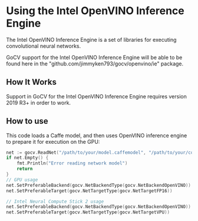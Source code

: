 # Using the Intel OpenVINO Inference Engine

The Intel OpenVINO Inference Engine is a set of libraries for executing convolutional neural networks.

GoCV support for the Intel OpenVINO Inference Engine will be able to be found here in the "github.com/jimmyken793/gocv/openvino/ie" package.

## How It Works

Support in GoCV for the Intel OpenVINO Inference Engine requires version 2019 R3+ in order to work.

## How to use

This code loads a Caffe model, and then uses OpenVINO inference engine to prepare it for execution on the GPU:

```go
net := gocv.ReadNet("/path/to/your/model.caffemodel", "/path/to/your/config.proto")
if net.Empty() {
    fmt.Println("Error reading network model")
    return
}
// GPU usage
net.SetPreferableBackend(gocv.NetBackendType(gocv.NetBackendOpenVINO))
net.SetPreferableTarget(gocv.NetTargetType(gocv.NetTargetFP16))

// Intel Neural Compute Stick 2 usage
net.SetPreferableBackend(gocv.NetBackendType(gocv.NetBackendOpenVINO))
net.SetPreferableTarget(gocv.NetTargetType(gocv.NetTargetVPU))
```
